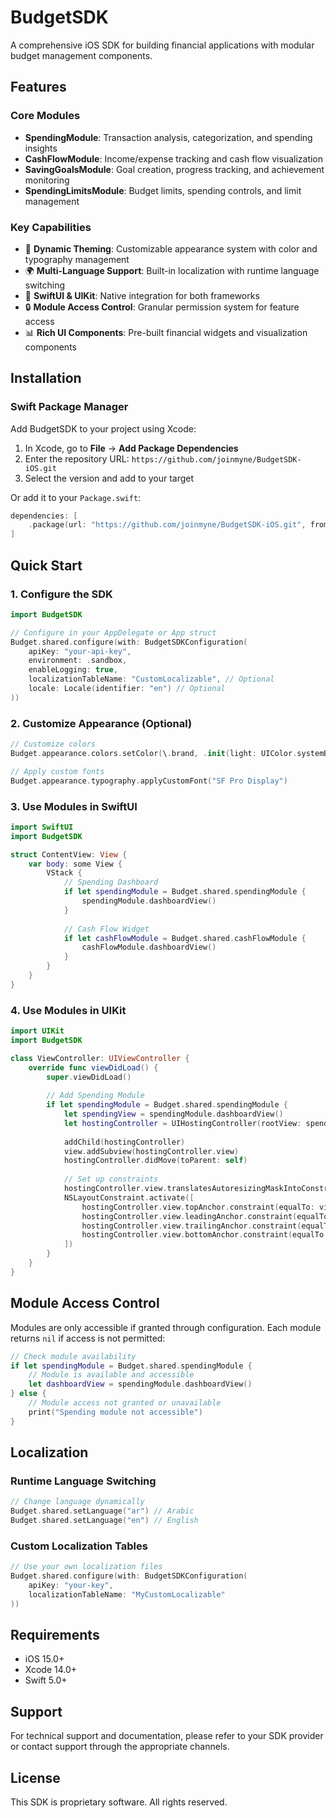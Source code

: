 # BudgetSDK

A comprehensive iOS SDK for building financial applications with modular budget management components.

## Features

### Core Modules
- **SpendingModule**: Transaction analysis, categorization, and spending insights
- **CashFlowModule**: Income/expense tracking and cash flow visualization
- **SavingGoalsModule**: Goal creation, progress tracking, and achievement monitoring
- **SpendingLimitsModule**: Budget limits, spending controls, and limit management

### Key Capabilities
- 🎨 **Dynamic Theming**: Customizable appearance system with color and typography management
- 🌍 **Multi-Language Support**: Built-in localization with runtime language switching
- 📱 **SwiftUI & UIKit**: Native integration for both frameworks
- 🔒 **Module Access Control**: Granular permission system for feature access
- 📊 **Rich UI Components**: Pre-built financial widgets and visualization components

## Installation

### Swift Package Manager

Add BudgetSDK to your project using Xcode:

1. In Xcode, go to **File** → **Add Package Dependencies**
2. Enter the repository URL: `https://github.com/joinmyne/BudgetSDK-iOS.git`
3. Select the version and add to your target

Or add it to your `Package.swift`:

```swift
dependencies: [
    .package(url: "https://github.com/joinmyne/BudgetSDK-iOS.git", from: "1.0.0")
]
```

## Quick Start

### 1. Configure the SDK

```swift
import BudgetSDK

// Configure in your AppDelegate or App struct
Budget.shared.configure(with: BudgetSDKConfiguration(
    apiKey: "your-api-key",
    environment: .sandbox,
    enableLogging: true,
    localizationTableName: "CustomLocalizable", // Optional
    locale: Locale(identifier: "en") // Optional
))
```

### 2. Customize Appearance (Optional)

```swift
// Customize colors
Budget.appearance.colors.setColor(\.brand, .init(light: UIColor.systemBlue))

// Apply custom fonts
Budget.appearance.typography.applyCustomFont("SF Pro Display")
```

### 3. Use Modules in SwiftUI

```swift
import SwiftUI
import BudgetSDK

struct ContentView: View {
    var body: some View {
        VStack {
            // Spending Dashboard
            if let spendingModule = Budget.shared.spendingModule {
                spendingModule.dashboardView()
            }
            
            // Cash Flow Widget
            if let cashFlowModule = Budget.shared.cashFlowModule {
                cashFlowModule.dashboardView()
            }
        }
    }
}
```

### 4. Use Modules in UIKit

```swift
import UIKit
import BudgetSDK

class ViewController: UIViewController {
    override func viewDidLoad() {
        super.viewDidLoad()
        
        // Add Spending Module
        if let spendingModule = Budget.shared.spendingModule {
            let spendingView = spendingModule.dashboardView()
            let hostingController = UIHostingController(rootView: spendingView)
            
            addChild(hostingController)
            view.addSubview(hostingController.view)
            hostingController.didMove(toParent: self)
            
            // Set up constraints
            hostingController.view.translatesAutoresizingMaskIntoConstraints = false
            NSLayoutConstraint.activate([
                hostingController.view.topAnchor.constraint(equalTo: view.safeAreaLayoutGuide.topAnchor),
                hostingController.view.leadingAnchor.constraint(equalTo: view.leadingAnchor),
                hostingController.view.trailingAnchor.constraint(equalTo: view.trailingAnchor),
                hostingController.view.bottomAnchor.constraint(equalTo: view.bottomAnchor)
            ])
        }
    }
}
```

## Module Access Control

Modules are only accessible if granted through configuration. Each module returns `nil` if access is not permitted:

```swift
// Check module availability
if let spendingModule = Budget.shared.spendingModule {
    // Module is available and accessible
    let dashboardView = spendingModule.dashboardView()
} else {
    // Module access not granted or unavailable
    print("Spending module not accessible")
}
```

## Localization

### Runtime Language Switching

```swift
// Change language dynamically
Budget.shared.setLanguage("ar") // Arabic
Budget.shared.setLanguage("en") // English
```

### Custom Localization Tables

```swift
// Use your own localization files
Budget.shared.configure(with: BudgetSDKConfiguration(
    apiKey: "your-key",
    localizationTableName: "MyCustomLocalizable"
))
```

## Requirements

- iOS 15.0+
- Xcode 14.0+
- Swift 5.0+

## Support

For technical support and documentation, please refer to your SDK provider or contact support through the appropriate channels.

## License

This SDK is proprietary software. All rights reserved.